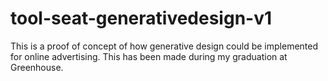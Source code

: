 # tool-seat-generativedesign-v1
This is a proof of concept of how generative design could be implemented for online advertising. This has been made during my graduation at Greenhouse. 
